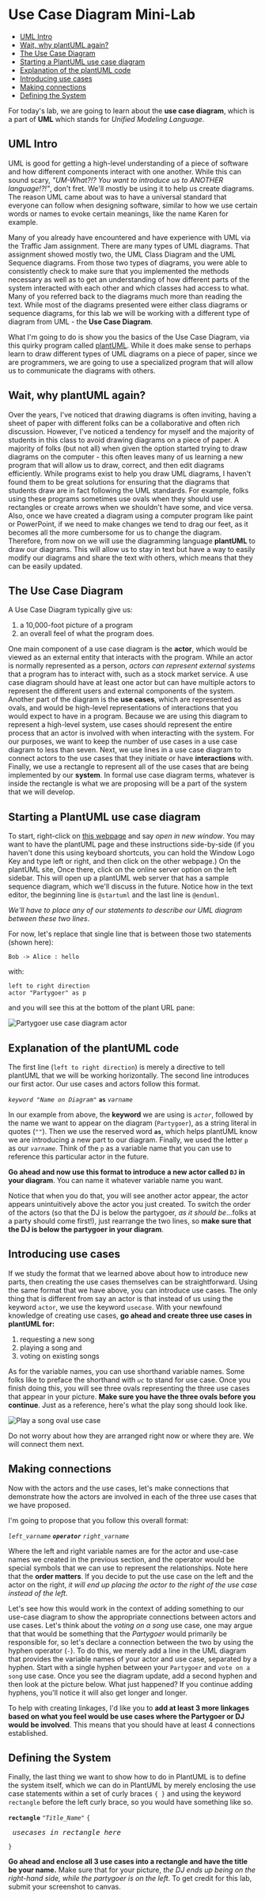 # Use Case Diagram Mini-Lab

- [UML Intro](#uml-intro)
- [Wait, why plantUML again?](#wait-why-plantuml-again)
- [The Use Case Diagram](#the-use-case-diagram)
- [Starting a PlantUML use case diagram](#starting-a-plantuml-use-case-diagram)
- [Explanation of the plantUML code](#explanation-of-the-plantuml-code)
- [Introducing use cases](#introducing-use-cases)
- [Making connections](#making-connections)
- [Defining the System](#defining-the-system)

For today's lab, we are going to learn about the **use case diagram**,
which is a part of **UML** which stands for *Unified Modeling Language*.

## UML Intro

UML is good for getting a high-level understanding of a piece of software
and how different components interact with one another.
While this can sound scary,
*"UM-What?!? You want to introduce us to ANOTHER language!?!"*,
don't fret.
We'll mostly be using it to help us create diagrams.
The reason UML came about was to have a universal standard
that everyone can follow when designing software,
similar to how we use certain words or names to evoke certain meanings,
like the name Karen for example.

Many of you already have encountered and have experience with UML via the Traffic Jam assignment.
There are many types of UML diagrams.
That assignment showed mostly two,
the UML Class Diagram and the UML Sequence diagrams.
From those two types of diagrams,
you were able to consistently check to make sure
that you implemented the methods necessary
as well as to get an understanding of how different parts of the system interacted with each other
and which classes had access to what.
Many of you referred back to the diagrams much more than reading the text.
While most of the diagrams presented were either class diagrams or sequence diagrams,
for this lab we will be working with a different type of diagram from UML -
the **Use Case Diagram**.

What I'm going to do is show you the basics of the Use Case Diagram,
via this quirky program called [plantUML](https://plantuml.com).
While it does make sense to perhaps learn to draw different types of UML diagrams
on a piece of paper,
since we are programmers,
we are going to use a specialized program
that will allow us to communicate the diagrams with others.

## Wait, why plantUML again?

Over the years,
I've noticed that drawing diagrams is often inviting,
having a sheet of paper with different folks can be a collaborative and often rich discussion.
However,
I've noticed a tendency for myself and the majority of students in this class
to avoid drawing diagrams on a piece of paper.
A majority of folks (but not all)
when given the option started trying to draw diagrams on the computer -
this often leaves many of us learning a new program that will allow us to draw,
correct,
and then edit diagrams efficiently.
While programs exist to help you draw UML diagrams,
I haven't found them to be great solutions for ensuring that the diagrams
that students draw are in fact following the UML standards.
For example,
folks using these programs sometimes use ovals when they should use rectangles
or create arrows when we shouldn't have some,
and vice versa.
Also,
once we have created a diagram using a computer program like paint or PowerPoint,
if we need to make changes we tend to drag our feet,
as it becomes all the more cumbersome for us to change the diagram.
Therefore,
from now on we will use the diagramming language **plantUML** to draw our diagrams.
This will allow us to stay in text
but have a way to easily modify our diagrams and share the text with others,
which means that they can be easily updated.

## The Use Case Diagram

A Use Case Diagram typically give us:

1. a 10,000-foot picture of a program
2. an overall feel of what the program does.

One main component of a use case diagram is the **actor**,
which would be viewed as an external entity that interacts with the program.
While an actor is normally represented as a person,
*actors can represent external systems* that a program has to interact with,
such as a stock market service.
A use case diagram should have at least one actor
but can have multiple actors to represent the different users and external components of the system.
Another part of the diagram is the **use cases**,
which are represented as ovals,
and would be high-level representations of interactions that you would expect to have in a program.
Because we are using this diagram to represent a high-level system,
use cases should represent the entire process that an actor is involved with
when interacting with the system.
For our purposes,
we want to keep the number of use cases in a use case diagram to less than seven.
Next, we use lines in a use case diagram to connect actors to the use cases
that they initiate or have **interactions** with.
Finally,
we use a rectangle to represent all of the use cases that are being implemented by our **system**.
In formal use case diagram terms,
whatever is inside the rectangle is what we are proposing will be a part of the system
that we will develop.

## Starting a PlantUML use case diagram

To start,
right-click on [this webpage](http://plantuml.com)
and say *open in new window*.
You may want to have the plantUML page and these instructions side-by-side
(if you haven't done this using keyboard shortcuts,
you can hold the Window Logo Key and type left or right,
and then click on the other webpage.)
On the plantUML site,
Once there,
click on the online server option on the left sidebar.
This will open up a plantUML web server that has a sample sequence diagram,
which we'll discuss in the future.
Notice how in the text editor,
the beginning line is ```@startuml``` and the last line is ```@enduml```.

*We'll have to place any of our statements to describe our UML diagram between these two lines*.

For now,
let's replace that single line that is between those two statements (shown here):

```plantuml
Bob -> Alice : hello
```

with:

```plantuml
left to right direction
actor "Partygoer" as p
```

and you will see this at the bottom of the plant URL pane:

![Partygoer use case diagram actor](lab61media/partygoer.png)

## Explanation of the plantUML code

The first line
(```left to right direction```)
is merely a directive to tell plantUML that we will be working horizontally.
The second line introduces our first actor.
Our use cases and actors follow this format.

*```keyword "Name on Diagram"```* **```as```** *```varname```*

In our example from above,
the **keyword** we are using is *```actor```*,
followed by the name we want to appear on the diagram (```Partygoer```),
as a string literal in quotes (```""```).
Then we use the reserved word **```as```**,
which helps plantUML know we are introducing a new part to our diagram.
Finally,
we used the letter ```p``` as our *```varname```*.
Think of the ```p``` as a variable name that you can use
to reference this particular actor in the future.

**Go ahead and now use this format to introduce a new actor called ```DJ``` in your diagram**.
You can name it whatever variable name you want.

Notice that when you do that,
you will see another actor appear,
the actor appears unintuitively above the actor you just created.
To switch the order of the actors (so that the DJ is below the partygoer,
*as it should be*...folks at a party should come first!),
just rearrange the two lines,
so **make sure that the DJ is below the partygoer in your diagram**.

## Introducing use cases

If we study the format that we learned above about how to introduce new parts,
then creating the use cases themselves can be straightforward.
Using the same format that we have above,
you can introduce use cases.
The only thing that is different from say an actor
is that instead of us using the keyword ```actor```,
we use the keyword ```usecase```.
With your newfound knowledge of creating use cases,
**go ahead and create three use cases in plantUML for:**

1. requesting a new song
2. playing a song and
3. voting on existing songs

As for the variable names,
you can use shorthand variable names.
Some folks like to preface the shorthand with *```uc```* to stand for use case.
Once you finish doing this,
you will see three ovals representing the three use cases that appear in your picture.
**Make sure you have the three ovals before you continue**.
Just as a reference,
here's what the play song should look like.

![Play a song oval use case](lab61media/playasong.png)

Do not worry about how they are arranged right now or where they are.
We will connect them next.

## Making connections

Now with the actors and the use cases,
let's make connections that demonstrate how the actors are involved
in each of the three use cases that we have proposed.

I'm going to propose that you follow this overall format:

*```left_varname```* ***```operator```*** *```right_varname```*

Where the left and right variable names
are for the actor and use-case names we created in the previous section,
and the operator would be special symbols that we can use to represent the relationships.
Note here that the **order matters**.
If you decide to put the use case on the left and the actor on the right,
*it will end up placing the actor to the right of the use case instead of the left*.

Let's see how this would work in the context of adding something to our use-case diagram
to show the appropriate connections between actors and use cases.
Let's think about the *voting on a song* use case,
one may argue that that would be something that the *Partygoer* would primarily be responsible for,
so let's declare a connection between the two by using the hyphen operator (```-```).
To do this,
we merely add a line in the UML diagram that provides the variable names of your actor and use case,
separated by a hyphen.
Start with a single hyphen between your ```Partygoer``` and ```vote on a song``` use case.
Once you see the diagram update,
add a second hyphen and then look at the picture below.
What just happened?
If you continue adding hyphens,
you'll notice it will also get longer and longer.

To help with creating linkages,
I'd like you to
**add at least 3 more linkages based on what you feel would be use cases
where the Partygoer or DJ would be involved**.
This means that you should have at least 4 connections established.

## Defining the System

Finally,
the last thing we want to show how to do in PlantUML is to define the system itself,
which we can do in PlantUML
by merely enclosing the use case statements within a set of curly braces ```{ }```
and using the keyword ```rectangle``` before the left curly brace,
so you would have something like so.

**```rectangle```** *```"Title_Name"```* ```{```

*<pre>  usecases in rectangle here</pre>*

```}```

**Go ahead and enclose all 3 use cases into a rectangle and have the title be your name.**
Make sure that for your picture,
*the DJ ends up being on the right-hand side, while the partygoer is on the left*.
To get credit for this lab,
submit your screenshot to canvas.
